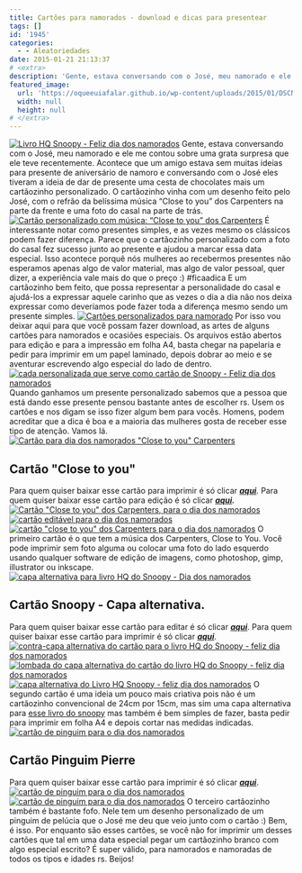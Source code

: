 ```yaml
---
title: Cartões para namorados - download e dicas para presentear
tags: []
id: '1945'
categories:
  - - Aleatoriedades
date: 2015-01-21 21:13:37
# <extra>
description: 'Gente, estava conversando com o José, meu namorado e ele me contou sobre uma grata surpresa que ele teve recentemente. Acontece que um amigo estava sem muitas ideias para presente de aniversário de namoro e conversando com o José eles tiveram a ideia de dar de presente uma cesta de chocolates mais um cartãozinho personalizado. O cartãozinho vinha com um desenho feito pelo José, com o refrão da belíssima música “Close to you” dos Carpenters na parte da frente e uma foto do casal na parte de trás. É interessante notar como presentes simples, e as vezes mesmo os clássicos podem fazer diferença. Parece que o cartãozinho personalizado com a foto do casal fez sucesso junto ao presente e ajudou a marcar essa data especial. Isso acontece porquê nós mulheres ao recebermos presentes não esperamos apenas algo de valor material, &hellip;'
featured_image: 
  url: 'https://oqueeuiafalar.github.io/wp-content/uploads/2015/01/DSCN0141.jpg'
  width: null
  height: null
# </extra>
---
```


[![Livro HQ Snoopy - Feliz dia dos namorados](/wp-content/uploads/2015/01/DSCN0141.jpg)](/wp-content/uploads/2015/01/DSCN0141.jpg) Gente, estava conversando com o José, meu namorado e ele me contou sobre uma grata surpresa que ele teve recentemente. Acontece que um amigo estava sem muitas ideias para presente de aniversário de namoro e conversando com o José eles tiveram a ideia de dar de presente uma cesta de chocolates mais um cartãozinho personalizado. O cartãozinho vinha com um desenho feito pelo José, com o refrão da belíssima música “Close to you” dos Carpenters na parte da frente e uma foto do casal na parte de trás. [![Cartão personalizado com música: “Close to you” dos Carpenters](/wp-content/uploads/2015/01/DSCN0127.jpg)](/wp-content/uploads/2015/01/DSCN0127.jpg) É interessante notar como presentes simples, e as vezes mesmo os clássicos podem fazer diferença. Parece que o cartãozinho personalizado com a foto do casal fez sucesso junto ao presente e ajudou a marcar essa data especial. Isso acontece porquê nós mulheres ao recebermos presentes não esperamos apenas algo de valor material, mas algo de valor pessoal, quer dizer, a experiência vale mais do que o preço :) #ficaadica E um cartãozinho bem feito, que possa representar a personalidade do casal e ajudá-los a expressar aquele carinho que as vezes o dia a dia não nos deixa expressar como deveríamos pode fazer toda a diferença mesmo sendo um presente simples. [![Cartões personalizados para namorado](/wp-content/uploads/2015/01/DSCN0121.jpg)](/wp-content/uploads/2015/01/DSCN0121.jpg) Por isso vou deixar aqui para que você possam fazer download, as artes de alguns cartões para namorados e ocasiões especiais. Os arquivos estão abertos para edição e para a impressão em folha A4, basta chegar na papelaria e pedir para imprimir em um papel laminado, depois dobrar ao meio e se aventurar escrevendo algo especial do lado de dentro. [![cada personalizada que serve como cartão de Snoopy - Feliz dia dos namorados](/wp-content/uploads/2015/01/DSCN0138.jpg)](/wp-content/uploads/2015/01/DSCN0138.jpg) Quando ganhamos um presente personalizado sabemos que a pessoa que está dando esse presente pensou bastante antes de escolher rs. Usem os cartões e nos digam se isso fizer algum bem para vocês. Homens, podem acreditar que a dica é boa e a maioria das mulheres gosta de receber esse tipo de atenção. Vamos lá. [![Cartão para dia dos namorados "Close to you" Carpenters ](/wp-content/uploads/2015/01/DSCN0123.jpg)](/wp-content/uploads/2015/01/DSCN0123.jpg)

## **Cartão "Close to you"**

Para quem quiser baixar esse cartão para imprimir é só clicar _[**aqui**](/wp-content/uploads/2015/01/cartao-close-to-you.png%20 "aqui")._ Para quem quiser baixar esse cartão para edição é só clicar **_[aqui](/wp-content/uploads/2015/01/cartao-close-to-you.svg_.zip%20 "aqui")._** [![Cartão "Close to you" dos Carpenters, para o dia dos namorados](/wp-content/uploads/2015/01/DSCN0124.jpg)](/wp-content/uploads/2015/01/DSCN0124.jpg) [![cartão editável para o dia dos namorados ](/wp-content/uploads/2015/01/DSCN0125.jpg)](/wp-content/uploads/2015/01/DSCN0125.jpg) [![cartão "close to you" dos Carpenters para o dia dos namorados ](/wp-content/uploads/2015/01/DSCN0130.jpg)](/wp-content/uploads/2015/01/DSCN0130.jpg) O primeiro cartão é o que tem a música dos Carpenters, Close to You. Você pode imprimir sem foto alguma ou colocar uma foto do lado esquerdo usando qualquer software de edição de imagens, como photoshop, gimp, illustrator ou inkscape. [![capa alternativa para livro HQ do Snoopy - Dia dos namorados](/wp-content/uploads/2015/01/DSCN0131.jpg)](/wp-content/uploads/2015/01/DSCN0131.jpg)

## **Cartão Snoopy - Capa alternativa.**

Para quem quiser baixar esse cartão para editar é só clicar [_**aqui**_](/wp-content/uploads/2015/01/cartao-snoopy.svg_.zip%20 "aqui"). Para quem quiser baixar esse cartão para imprimir é só clicar [_**aqui**_](/wp-content/uploads/2015/01/cartao-snoopy.png%20 "aqui"). [![contra-capa alternativa do cartão para o livro HQ do Snoopy - feliz dia dos namorados](/wp-content/uploads/2015/01/DSCN0132.jpg)](/wp-content/uploads/2015/01/DSCN0132.jpg) [![lombada do capa alternativa do cartão do livro HQ do Snoopy - feliz dia dos namorados](/wp-content/uploads/2015/01/DSCN0137.jpg)](/wp-content/uploads/2015/01/DSCN0137.jpg) [![capa alternativa do Livro HQ Snoopy - feliz dia dos namorados](/wp-content/uploads/2015/01/DSCN0139.jpg)](/wp-content/uploads/2015/01/DSCN0139.jpg) O segundo cartão é uma ideia um pouco mais criativa pois não é um cartãozinho convencional de 24cm por 15cm, mas sim uma capa alternativa para [esse livro do snoopy](http://www.submarino.com.br/produto/5941909/livro-snoopy-feliz-dia-dos-namorados-) mas também é bem simples de fazer, basta pedir para imprimir em folha A4 e depois cortar nas medidas indicadas. [![cartão de pinguim para o dia dos namorados](/wp-content/uploads/2015/01/DSCN0119.jpg)](/wp-content/uploads/2015/01/DSCN0119.jpg)

## **Cartão Pinguim Pierre**

Para quem quiser baixar esse cartão para imprimir é só clicar [**_aqui_**](/wp-content/uploads/2014/12/cartao-pierre-pinguim-para-imprimir-a4.png "aqui"). [![cartão de pinguim para o dia dos namorados ](/wp-content/uploads/2015/01/DSCN0122.jpg)](/wp-content/uploads/2015/01/DSCN0122.jpg) [![cartão de pinguim para o dia dos namorados](/wp-content/uploads/2015/01/DSCN0120.jpg)](/wp-content/uploads/2015/01/DSCN0120.jpg) O terceiro cartãozinho também é bastante fofo. Nele tem um desenho personalizado de um pinguim de pelúcia que o José me deu que veio junto com o cartão :) Bem, é isso. Por enquanto são esses cartões, se você não for imprimir um desses cartões que tal em uma data especial pegar um cartãozinho branco com algo especial escrito? É super válido, para namorados e namoradas de todos os tipos e idades rs. Beijos!
